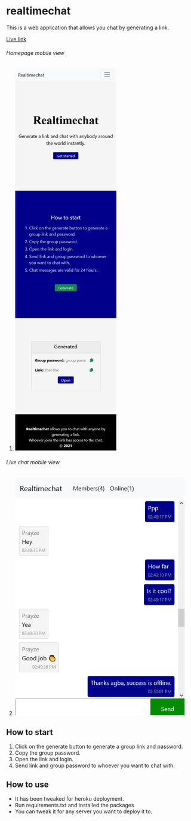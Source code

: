 # realtimechat
This is a web application that allows you chat by generating a link.

[Live link](https://linkchatapp.herokuapp.com/)


###### Homepage mobile view
1. ![GitHub Logo](https://github.com/faith-ware/images/blob/master/chatappmobile.png)


###### Live chat mobile view
2. ![GitHub Logo](https://github.com/faith-ware/images/blob/master/groupchatmobile.png)

## How to start
1. Click on the generate button to generate a group link and password.
2. Copy the group password.
3. Open the link and login.
4. Send link and group password to whoever you want to chat with.


## How to use

- It has been tweaked for heroku deployment. 
- Run requirements.txt and installed the packages
- You can tweak it for any server you want to deploy it to.

